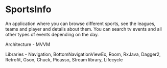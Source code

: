 # SportsInfo
An application where you can browse different sports, see the leagues, teams and player and details about them.
You can search tv events and all other types of events depending on the day.

Architecture - MVVM

Libraries - Navigation, BottomNavigationViewEx, Room, RxJava, Dagger2, Retrofit, Gson, Chuck, Picasso, Stream library, Lifecycle
